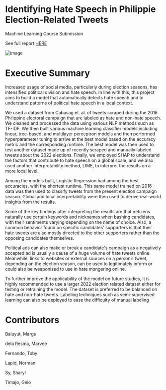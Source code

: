 # Identifying Hate Speech in Philippie Election-Related Tweets

Machine Learning Course Submission

See full report [HERE](https://github.com/mbdelaresma/hate-speech-identification-tweets/blob/main/FinalReport.ipynb)

![image](https://user-images.githubusercontent.com/71246479/188298679-8c5cbe15-3232-456e-8fee-4527b90fe96f.png)

# Executive Summary

Increased usage of social media, particularly during election seasons, has intensified political division and hate speech. In line with this, this project aims to build a model that automatically detects hate speech and to understand patterns of political hate speech in a local context.

We used a dataset from Cabasag et. al. of tweets scraped during the 2016 Philippine electoral campaign that are labeled as hate and non-hate speech. We cleaned and processed the data using various NLP methods such as TF-IDF. We then built various machine learning classifier models including linear, tree-based, and multilayer perceptron models and then performed hyperparameter tuning to arrive at the best model based on the accuracy metric and the corresponding runtime. The best model was then used to test another dataset made up of recently scraped and manually labeled tweets about the 2022 elections. Finally, we employed SHAP to understand the factors that contribute to hate speech on a global scale, and we also used another interpretability method, LIME, to interpret the results on a more local level.

Among the models built, Logistic Regression had among the best accuracies, with the shortest runtime. This same model trained on 2016 data was then used to classify tweets from the present election campaign season. Global and local interpretability were then used to derive real-world insights from the results.

Some of the key findings after interpreting the results are that netizens naturally use certain keywords and nicknames when bashing candidates, with their sentiments varying depending on the name of choice. Also, a common behavior found on specific candidates' supporters is that their hate tweets are also mostly directed to the other supporters rather than the opposing candidates themselves.

Political ads can also make or break a candidate's campaign as a negatively accepted ad is usually a cause of a huge volume of hate tweets online. Meanwhile, links to websites or external sources on a person’s tweet, depending on the election season, can be used to legitimately inform or could also be weaponized to use in hate mongering online.

To further improve the applicability of the model on future studies, it is highly recommended to use a larger 2022 election related dataset either for testing or retraining the model. The dataset is preferred to be balanced on hate and non-hate tweets. Labeling techniques such as semi-supervised learning can also be deployed to ease the difficulty of manual labeling

# Contributors

Baluyut, Margs

dela Resma, Marvee

Fernando, Toby

Lapid, Norman

Sy, Sharyl

Timajo, Gelo
